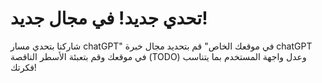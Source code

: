 # تحدي جديد! في مجال جديد!
شاركنا بتحدي مسار  chatGPT" في موقعك الخاص" قم بتحديد مجال خبرة chatGPT في موقعك وقم بتعبئة الأسطر الناقصة (TODO) وعدل واجهة المستخدم بما يتناسب فكرتك!
